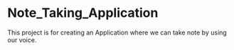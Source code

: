 # Note_Taking_Application
This project is for creating an Application where we can take note by using our voice.
